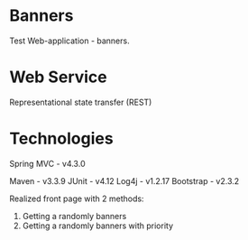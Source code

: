 # Banners
Test Web-application - banners. 

# Web Service
Representational state transfer (REST)

# Technologies
Spring MVC - v4.3.0

Maven      - v3.3.9
JUnit      - v4.12
Log4j      - v1.2.17
Bootstrap  - v2.3.2

Realized front page with 2 methods:
1. Getting a randomly banners
2. Getting a randomly banners with priority
